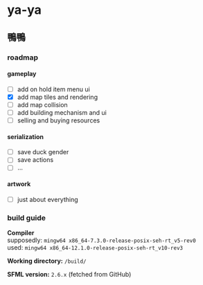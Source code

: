 # ya-ya

## 鴨鴨

### roadmap

#### gameplay

- [ ] add on hold item menu ui
- [x] add map tiles and rendering
- [ ] add map collision
- [ ] add building mechanism and ui
- [ ] selling and buying resources

#### serialization

- [ ] save duck gender
- [ ] save actions
- [ ] ...

#### artwork

- [ ] just about everything

### build guide

**Compiler**\
supposedly: `mingw64 x86_64-7.3.0-release-posix-seh-rt_v5-rev0`\
used: `mingw64 x86_64-12.1.0-release-posix-seh-rt_v10-rev3`

**Working directory:** `/build/`

**SFML version:** `2.6.x` (fetched from GitHub)
